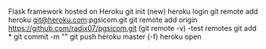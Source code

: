 Flask framework hosted on Heroku
git init (new)
heroku login
git remote add heroku git@heroku.com:pgsicom.git
git remote add origin https://github.com/radix07/pgsicom.git
(git remote -v) -test remotes
git add *
git commit -m ""
git push heroku master (-f)
heroku open